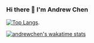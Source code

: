 ### Hi there 👋 I'm Andrew Chen

[![Top Langs](https://github-readme-stats.vercel.app/api/top-langs/?username=anyuan-chen)](https://github.com/anyuan-chen). 


[![andrewchen's wakatime stats](https://github-readme-stats.vercel.app/api/wakatime?username=andrewchen)](https://wakatime.com/@andrewchen)
